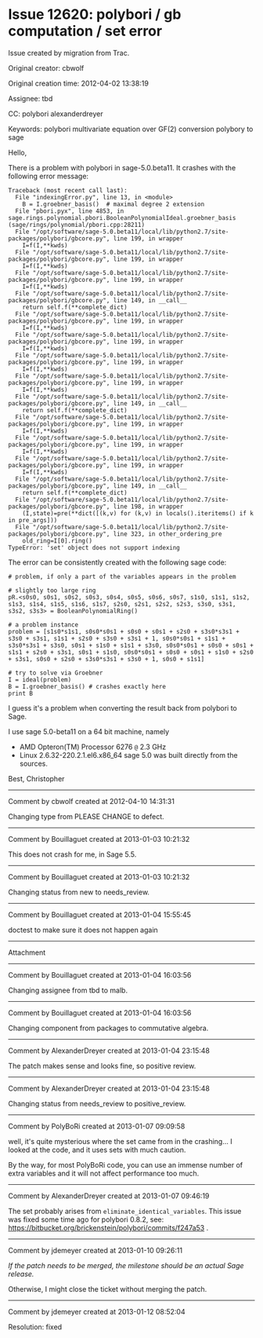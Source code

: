 # Issue 12620: polybori / gb computation / set error

Issue created by migration from Trac.

Original creator: cbwolf

Original creation time: 2012-04-02 13:38:19

Assignee: tbd

CC:  polybori alexanderdreyer

Keywords: polybori multivariate equation over GF(2) conversion polybory to sage

Hello,

There is a problem with polybori in sage-5.0.beta11. It crashes with the following error message:


```
Traceback (most recent call last):
  File "indexingError.py", line 13, in <module>
    B = I.groebner_basis()  # maximal degree 2 extension
  File "pbori.pyx", line 4853, in sage.rings.polynomial.pbori.BooleanPolynomialIdeal.groebner_basis (sage/rings/polynomial/pbori.cpp:28211)
  File "/opt/software/sage-5.0.beta11/local/lib/python2.7/site-packages/polybori/gbcore.py", line 199, in wrapper
    I=f(I,**kwds)
  File "/opt/software/sage-5.0.beta11/local/lib/python2.7/site-packages/polybori/gbcore.py", line 199, in wrapper
    I=f(I,**kwds)
  File "/opt/software/sage-5.0.beta11/local/lib/python2.7/site-packages/polybori/gbcore.py", line 199, in wrapper
    I=f(I,**kwds)
  File "/opt/software/sage-5.0.beta11/local/lib/python2.7/site-packages/polybori/gbcore.py", line 149, in __call__
    return self.f(**complete_dict)
  File "/opt/software/sage-5.0.beta11/local/lib/python2.7/site-packages/polybori/gbcore.py", line 199, in wrapper
    I=f(I,**kwds)
  File "/opt/software/sage-5.0.beta11/local/lib/python2.7/site-packages/polybori/gbcore.py", line 199, in wrapper
    I=f(I,**kwds)
  File "/opt/software/sage-5.0.beta11/local/lib/python2.7/site-packages/polybori/gbcore.py", line 199, in wrapper
    I=f(I,**kwds)
  File "/opt/software/sage-5.0.beta11/local/lib/python2.7/site-packages/polybori/gbcore.py", line 199, in wrapper
    I=f(I,**kwds)
  File "/opt/software/sage-5.0.beta11/local/lib/python2.7/site-packages/polybori/gbcore.py", line 149, in __call__
    return self.f(**complete_dict)
  File "/opt/software/sage-5.0.beta11/local/lib/python2.7/site-packages/polybori/gbcore.py", line 199, in wrapper
    I=f(I,**kwds)
  File "/opt/software/sage-5.0.beta11/local/lib/python2.7/site-packages/polybori/gbcore.py", line 199, in wrapper
    I=f(I,**kwds)
  File "/opt/software/sage-5.0.beta11/local/lib/python2.7/site-packages/polybori/gbcore.py", line 199, in wrapper
    I=f(I,**kwds)
  File "/opt/software/sage-5.0.beta11/local/lib/python2.7/site-packages/polybori/gbcore.py", line 149, in __call__
    return self.f(**complete_dict)
  File "/opt/software/sage-5.0.beta11/local/lib/python2.7/site-packages/polybori/gbcore.py", line 198, in wrapper
    (I,state)=pre(**dict([(k,v) for (k,v) in locals().iteritems() if k in pre_args]))
  File "/opt/software/sage-5.0.beta11/local/lib/python2.7/site-packages/polybori/gbcore.py", line 323, in other_ordering_pre
    old_ring=I[0].ring()
TypeError: 'set' object does not support indexing
```



The error can be consistently created with the following sage code:



```
# problem, if only a part of the variables appears in the problem

# slightly too large ring
pR.<s0s0, s0s1, s0s2, s0s3, s0s4, s0s5, s0s6, s0s7, s1s0, s1s1, s1s2, s1s3, s1s4, s1s5, s1s6, s1s7, s2s0, s2s1, s2s2, s2s3, s3s0, s3s1, s3s2, s3s3> = BooleanPolynomialRing()

# a problem instance
problem = [s1s0*s1s1, s0s0*s0s1 + s0s0 + s0s1 + s2s0 + s3s0*s3s1 + s3s0 + s3s1, s1s1 + s2s0 + s3s0 + s3s1 + 1, s0s0*s0s1 + s1s1 + s3s0*s3s1 + s3s0, s0s1 + s1s0 + s1s1 + s3s0, s0s0*s0s1 + s0s0 + s0s1 + s1s1 + s2s0 + s3s1, s0s1 + s1s0, s0s0*s0s1 + s0s0 + s0s1 + s1s0 + s2s0 + s3s1, s0s0 + s2s0 + s3s0*s3s1 + s3s0 + 1, s0s0 + s1s1]

# try to solve via Groebner
I = ideal(problem)
B = I.groebner_basis() # crashes exactly here
print B
```



I guess it's a problem when converting the result back from polybori to Sage.

I use sage 5.0-beta11 on a 64 bit machine, namely
 * AMD Opteron(TM) Processor 6276 `@` 2.3 GHz
 * Linux 2.6.32-220.2.1.el6.x86_64
sage 5.0 was built directly from the sources.

Best,
Christopher



---

Comment by cbwolf created at 2012-04-10 14:31:31

Changing type from PLEASE CHANGE to defect.


---

Comment by Bouillaguet created at 2013-01-03 10:21:32

This does not crash for me, in Sage 5.5.


---

Comment by Bouillaguet created at 2013-01-03 10:21:32

Changing status from new to needs_review.


---

Comment by Bouillaguet created at 2013-01-04 15:55:45

doctest to make sure it does not happen again


---

Attachment


---

Comment by Bouillaguet created at 2013-01-04 16:03:56

Changing assignee from tbd to malb.


---

Comment by Bouillaguet created at 2013-01-04 16:03:56

Changing component from packages to commutative algebra.


---

Comment by AlexanderDreyer created at 2013-01-04 23:15:48

The patch makes sense and looks fine, so positive review.


---

Comment by AlexanderDreyer created at 2013-01-04 23:15:48

Changing status from needs_review to positive_review.


---

Comment by PolyBoRi created at 2013-01-07 09:09:58

well, it's quite mysterious where the set came from in the crashing...
I looked at the code, and it uses sets with much caution.

By the way, for most PolyBoRi code, you can use an immense number of extra variables and
it will not affect performance too much.


---

Comment by AlexanderDreyer created at 2013-01-07 09:46:19

The set probably arises from `eliminate_identical_variables`.  This issue was fixed some time ago for polybori 0.8.2, see: https://bitbucket.org/brickenstein/polybori/commits/f247a53 .


---

Comment by jdemeyer created at 2013-01-10 09:26:11

*If the patch needs to be merged, the milestone should be an actual Sage release.*

Otherwise, I might close the ticket without merging the patch.


---

Comment by jdemeyer created at 2013-01-12 08:52:04

Resolution: fixed
